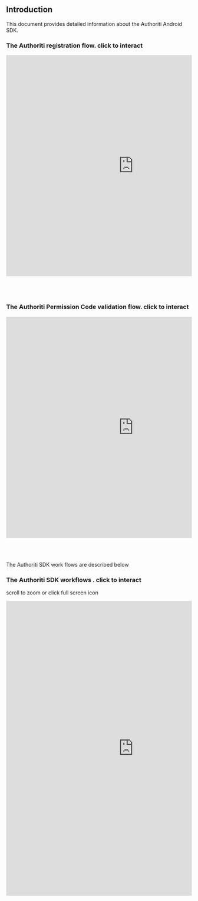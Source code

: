 ## Introduction

This document provides detailed information about the Authoriti Android SDK.

### The Authoriti registration flow. click to interact ### 

<div style="position: relative; padding-bottom: 10%; height: 0; overflow: hidden; max-width: 100%; height: auto;">
<iframe width="690" height="600" src="https://miro.com/app/embed/o9J_klx9jxY=/?autoplay=yep" frameborder="0" scrolling="no" allowfullscreen></iframe>
  </div>
  
### The Authoriti Permission Code validation flow. click to interact ###

<div style="position: relative; padding-bottom: 10%; height: 0; overflow: hidden; max-width: 100%; height: auto;">
<iframe width="690" height="600" src="https://miro.com/app/embed/o9J_kl1Fmto=/?autoplay=yep" frameborder="0" scrolling="no" allowfullscreen></iframe>
  </div>

The Authoriti SDK work flows are described below

### The Authoriti SDK workflows . click to interact ###
scroll to zoom or click full screen icon

<div style="position: relative; padding-bottom: 10%; height: 0; overflow: hidden; max-width: 100%; height: auto;">
<iframe width="690" height="800" src="https://miro.com/app/embed/o9J_klx5LPY=/?autoplay=yep" frameborder="0" scrolling="no" allowfullscreen></iframe>
  </div>

